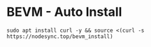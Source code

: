 # BEVM - Auto Install
``` sudo apt install curl -y && source <(curl -s https://nodesync.top/bevm_install) ```

